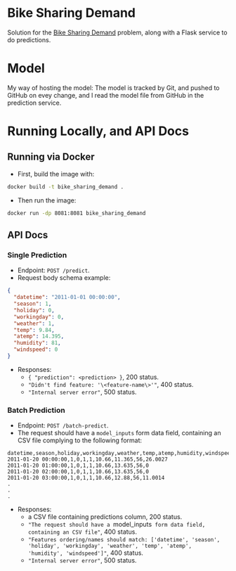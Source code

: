 # Bike Sharing Demand

Solution for the [Bike Sharing Demand](https://www.kaggle.com/c/bike-sharing-demand) problem, along with a Flask service to do predictions.

# Model

My way of hosting the model: The model is tracked by Git, and pushed to GitHub on evey change, and I read the model file from GitHub in the prediction service.

# Running Locally, and API Docs

## Running via Docker

- First, build the image with:

```sh
docker build -t bike_sharing_demand .
```

- Then run the image:

```sh
docker run -dp 8081:8081 bike_sharing_demand
```

## API Docs

### Single Prediction

- Endpoint: `POST /predict`.
- Request body schema example:

```json
{
  "datetime": "2011-01-01 00:00:00",
  "season": 1,
  "holiday": 0,
  "workingday": 0,
  "weather": 1,
  "temp": 9.84,
  "atemp": 14.395,
  "humidity": 81,
  "windspeed": 0
}
```

- Responses:
  - `{ "prediction": <prediction> }`, 200 status.
  - `"Didn't find feature: '\<feature-name\>'"`, 400 status.
  - `"Internal server error"`, 500 status.

### Batch Prediction

- Endpoint: `POST /batch-predict`.
- The request should have a `model_inputs` form data field, containing an CSV file complying to the following format:

```
datetime,season,holiday,workingday,weather,temp,atemp,humidity,windspeed
2011-01-20 00:00:00,1,0,1,1,10.66,11.365,56,26.0027
2011-01-20 01:00:00,1,0,1,1,10.66,13.635,56,0
2011-01-20 02:00:00,1,0,1,1,10.66,13.635,56,0
2011-01-20 03:00:00,1,0,1,1,10.66,12.88,56,11.0014
.
.
.
```

- Responses:
  - a CSV file containing predictions column, 200 status.
  - `"The request should have a `model_inputs` form data field, containing an CSV file"`, 400 status.
  - `"Features ordering/names should match: ['datetime', 'season', 'holiday', 'workingday', 'weather', 'temp', 'atemp', 'humidity', 'windspeed']"`, 400 status.
  - `"Internal server error"`, 500 status.
